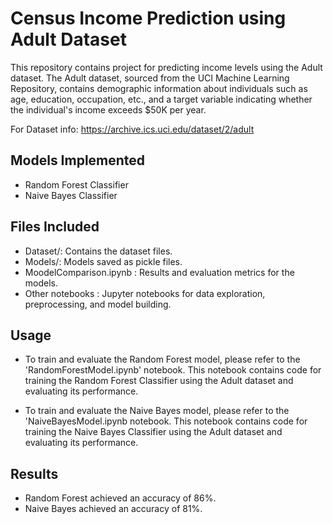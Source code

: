 # Census Income Prediction using Adult Dataset

This repository contains project for predicting income levels using the Adult dataset. The Adult dataset, sourced from the UCI Machine Learning Repository, contains demographic information about individuals such as age, education, occupation, etc., and a target variable indicating whether the individual's income exceeds $50K per year.

For Dataset info: https://archive.ics.uci.edu/dataset/2/adult

## Models Implemented

- Random Forest Classifier
- Naive Bayes Classifier

## Files Included

- Dataset/: Contains the dataset files.
- Models/: Models saved as pickle files.
- MoodelComparison.ipynb : Results and evaluation metrics for the models.
- Other notebooks : Jupyter notebooks for data exploration, preprocessing, and model building.

## Usage

- To train and evaluate the Random Forest model, please refer to the 'RandomForestModel.ipynb' notebook. This notebook contains code for training the Random Forest Classifier using the     Adult dataset and evaluating its performance.

- To train and evaluate the Naive Bayes model, please refer to the 'NaiveBayesModel.ipynb notebook. This notebook contains code for training the Naive Bayes Classifier using the Adult      dataset and evaluating its performance.

## Results

- Random Forest achieved an accuracy of 86%.
- Naive Bayes achieved an accuracy of 81%.
